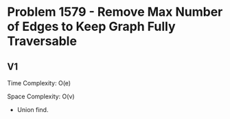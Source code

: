 # Problem 1579 - Remove Max Number of Edges to Keep Graph Fully Traversable

## V1

Time Complexity: O(e)

Space Complexity: O(v)

- Union find.
